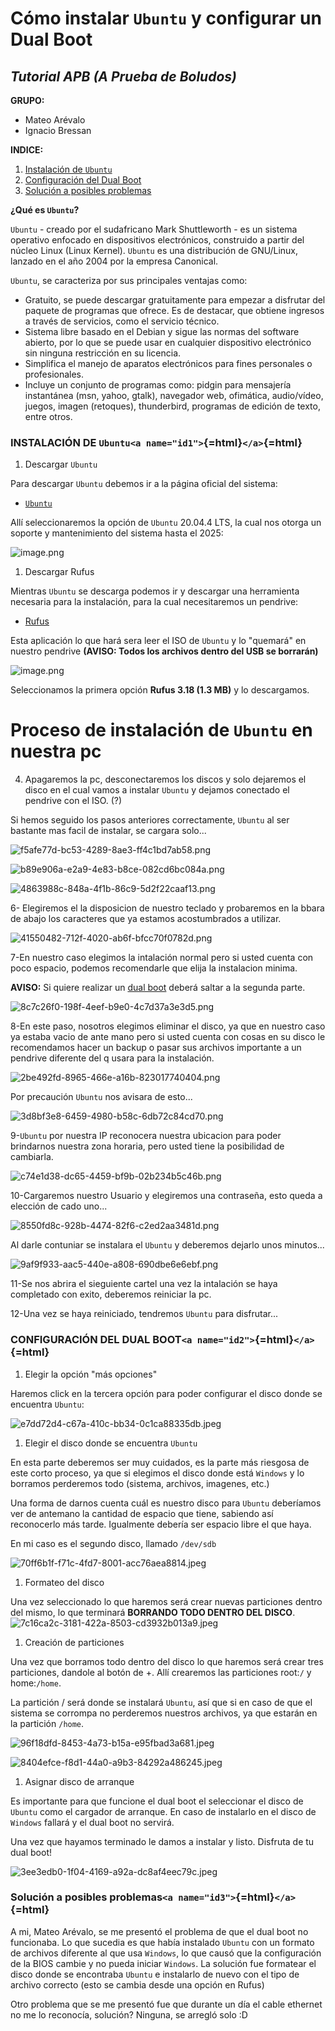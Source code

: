 # **Cómo instalar `Ubuntu` y configurar un Dual Boot**

## *Tutorial APB (A Prueba de Boludos)*

**GRUPO:**

- Mateo Arévalo
- Ignacio Bressan

**INDICE:**

1. [Instalación de `Ubuntu`](#id1)
2. [Configuración del Dual Boot](#id2)
3. [Solución a posibles problemas](#id3)

**¿Qué es `Ubuntu`?**

`Ubuntu` - creado por el sudafricano Mark Shuttleworth - es un sistema
operativo enfocado en dispositivos electrónicos, construido a partir del
núcleo Linux (Linux Kernel). `Ubuntu` es una distribución de GNU/Linux,
lanzado en el año 2004 por la empresa Canonical.

`Ubuntu`, se caracteriza por sus principales ventajas como:

- Gratuito, se puede descargar gratuitamente para empezar a disfrutar
    del paquete de programas que ofrece. Es de destacar, que obtiene
    ingresos a través de servicios, como el servicio técnico.
- Sistema libre basado en el Debian y sigue las normas del software
    abierto, por lo que se puede usar en cualquier dispositivo
    electrónico sin ninguna restricción en su licencia.
- Simplifica el manejo de aparatos electrónicos para fines personales
    o profesionales.
- Incluye un conjunto de programas como: pidgin para mensajería
    instantánea (msn, yahoo, gtalk), navegador web, ofimática,
    audio/vídeo, juegos, imagen (retoques), thunderbird, programas de
    edición de texto, entre otros.

### **INSTALACIÓN DE `Ubuntu`**`<a name="id1">`{=html}`</a>`{=html}

1. Descargar `Ubuntu`

Para descargar `Ubuntu` debemos ir a la página oficial del sistema:

- [`Ubuntu`](https://`Ubuntu`.com/download/desktop)

Allí seleccionaremos la opción de `Ubuntu` 20.04.4 LTS, la cual nos otorga
un soporte y mantenimiento del sistema hasta el 2025:

![image.png](vertopal_d4f89bd9f68c4767a3e048e09b81407d/16b827ff1b9ac59a347743374203ea84d3046b80.png)

1. Descargar Rufus

Mientras `Ubuntu` se descarga podemos ir y descargar una herramienta
necesaria para la instalación, para la cual necesitaremos un pendrive:

- [Rufus](https://rufus.ie/es/)

Esta aplicación lo que hará sera leer el ISO de `Ubuntu` y lo \"quemará\"
en nuestro pendrive **(AVISO: Todos los archivos dentro del USB se
borrarán)**

![image.png](vertopal_d4f89bd9f68c4767a3e048e09b81407d/fe37ea4b442b82169cbc7a0132ce2d2d06906ba1.png)

Seleccionamos la primera opción **Rufus 3.18 (1.3 MB)** y lo descargamos.

# Proceso de instalación de `Ubuntu` en nuestra pc

4. Apagaremos la pc, desconectaremos los discos y solo dejaremos el
disco en el cual vamos a instalar `Ubuntu` y dejamos conectado el pendrive
con el ISO. (?)

Si hemos seguido los pasos anteriores correctamente, `Ubuntu` al ser
bastante mas facil de instalar, se cargara solo...

![f5afe77d-bc53-4289-8ae3-ff4c1bd7ab58.png](vertopal_d4f89bd9f68c4767a3e048e09b81407d/8b5f39112891c8a30a7eff5edb661229d17d2a7c.png)

![b89e906a-e2a9-4e83-b8ce-082cd6bc084a.png](vertopal_d4f89bd9f68c4767a3e048e09b81407d/c2ce9ada53d3d2ed523ad31631f4fe45988f46cb.png)

![4863988c-848a-4f1b-86c9-5d2f22caaf13.png](vertopal_d4f89bd9f68c4767a3e048e09b81407d/83368668546628fa8f87be2094277622714fa484.png)

6- Elegiremos el la disposicion de nuestro teclado y probaremos en la
bbara de abajo los caracteres que ya estamos acostumbrados a utilizar.

![41550482-712f-4020-ab6f-bfcc70f0782d.png](vertopal_d4f89bd9f68c4767a3e048e09b81407d/db9bad0baea18c3ce74ead6c2486e1bab0305a28.png)

7-En nuestro caso elegimos la intalación normal pero si usted cuenta con
poco espacio, podemos recomendarle que elija la instalacion minima.

**AVISO:** Si quiere realizar un [dual boot](#id2) deberá saltar a la
segunda parte.

![8c7c26f0-198f-4eef-b9e0-4c7d37a3e3d5.png](vertopal_d4f89bd9f68c4767a3e048e09b81407d/876aaf14cd4cbe913cd313d9237fb859cadd6158.png)

8-En este paso, nosotros elegimos eliminar el disco, ya que en nuestro
caso ya estaba vacio de ante mano pero si usted cuenta con cosas en su
disco le recomendamos hacer un backup o pasar sus archivos importante a
un pendrive diferente del q usara para la instalación.

![2be492fd-8965-466e-a16b-823017740404.png](vertopal_d4f89bd9f68c4767a3e048e09b81407d/617f1381f88d36268caf397d5250cd772e603a7b.png)

Por precaución `Ubuntu` nos avisara de esto\...

![3d8bf3e8-6459-4980-b58c-6db72c84cd70.png](vertopal_d4f89bd9f68c4767a3e048e09b81407d/99a927f5a45a9fce16f672a6d8eedbd97b44256a.png)

9-`Ubuntu` por nuestra IP reconocera nuestra ubicacion para poder
brindarnos nuestra zona horaria, pero usted tiene la posibilidad de
cambiarla.

![c74e1d38-dc65-4459-bf9b-02b234b5c46b.png](vertopal_d4f89bd9f68c4767a3e048e09b81407d/8b143e85689b2c305d787531860ea1555be90f82.png)

10-Cargaremos nuestro Usuario y elegiremos una contraseña, esto queda a
elección de cado uno\...

![8550fd8c-928b-4474-82f6-c2ed2aa3481d.png](vertopal_d4f89bd9f68c4767a3e048e09b81407d/541baba0559f90656b4c89ab50fbf53bfc7fd5b9.png)

Al darle contuniar se instalara el `Ubuntu` y deberemos dejarlo unos
minutos\...

![9af9f933-aac5-440e-a808-690dbe6e6ebf.png](vertopal_d4f89bd9f68c4767a3e048e09b81407d/5ed8eaf93b4e7f29a50e89715a85776347626331.png)

11-Se nos abrira el sieguiente cartel una vez la intalación se haya
completado con exito, deberemos reiniciar la pc.

12-Una vez se haya reiniciado, tendremos `Ubuntu` para disfrutar\...

### **CONFIGURACIÓN DEL DUAL BOOT**`<a name="id2">`{=html}`</a>`{=html}

1. Elegir la opción \"más opciones\"

Haremos click en la tercera opción para poder configurar el disco donde
se encuentra `Ubuntu`:

![e7dd72d4-c67a-410c-bb34-0c1ca88335db.jpeg](vertopal_d4f89bd9f68c4767a3e048e09b81407d/f7e1d7383b07d19517a4d2dd5742cac4bed26eb9.jpg)

1. Elegir el disco donde se encuentra `Ubuntu`

En esta parte deberemos ser muy cuidados, es la parte más riesgosa de
este corto proceso, ya que si elegimos el disco donde está `Windows` y lo
borramos perderemos todo (sistema, archivos, imagenes, etc.)

Una forma de darnos cuenta cuál es nuestro disco para `Ubuntu` deberíamos
ver de antemano la cantidad de espacio que tiene, sabiendo así
reconocerlo más tarde. Igualmente debería ser espacio libre el que haya.

En mi caso es el segundo disco, llamado `/dev/sdb`

![70ff6b1f-f71c-4fd7-8001-acc76aea8814.jpeg](vertopal_d4f89bd9f68c4767a3e048e09b81407d/0d8be2bb1219959524d6006e782af55a989e8094.jpg)

1. Formateo del disco

Una vez seleccionado lo que haremos será crear nuevas particiones dentro
del mismo, lo que terminará **BORRANDO TODO DENTRO DEL DISCO**.
![7c16ca2c-3181-422a-8503-cd3932b013a9.jpeg](vertopal_d4f89bd9f68c4767a3e048e09b81407d/b57f308c55edf07f6bf4a5c4ec1de1ce60ff7053.jpg)

1. Creación de particiones

Una vez que borramos todo dentro del disco lo que haremos será crear
tres particiones, dandole al botón de +. Allí crearemos las particiones
root:`/` y home:`/home`.

La partición / será donde se instalará `Ubuntu`, así que si en caso de que
el sistema se corrompa no perderemos nuestros archivos, ya que estarán
en la partición `/home`.

![96f18dfd-8453-4a73-b15a-e95fbad3a681.jpeg](vertopal_d4f89bd9f68c4767a3e048e09b81407d/71c39987c2937cefdc242dd8849db99d2a8e73f8.jpg)

![8404efce-f8d1-44a0-a9b3-84292a486245.jpeg](vertopal_d4f89bd9f68c4767a3e048e09b81407d/d960b81eb9875f8710cec093b7b5ecd884eddb49.jpg)

1. Asignar disco de arranque

Es importante para que funcione el dual boot el seleccionar el disco de
`Ubuntu` como el cargador de arranque. En caso de instalarlo en el disco
de `Windows` fallará y el dual boot no servirá.

Una vez que hayamos terminado le damos a instalar y listo. Disfruta de
tu dual boot!

![3ee3edb0-1f04-4169-a92a-dc8af4eec79c.jpeg](vertopal_d4f89bd9f68c4767a3e048e09b81407d/01fe33764ce4263dcf6f1777fba3328b4a1ed9eb.jpg)

### **Solución a posibles problemas**`<a name="id3">`{=html}`</a>`{=html}

A mi, Mateo Arévalo, se me presentó el problema de que el dual boot no
funcionaba. Lo que sucedia es que había instalado `Ubuntu` con un formato
de archivos diferente al que usa `Windows`, lo que causó que la
configuración de la BIOS cambie y no pueda iniciar `Windows`. La solución
fue formatear el disco donde se encontraba `Ubuntu` e instalarlo de nuevo
con el tipo de archivo correcto (esto se cambia desde una opción en
Rufus)

Otro problema que se me presentó fue que durante un día el cable
ethernet no me lo reconocía, solución? Ninguna, se arregló solo :D